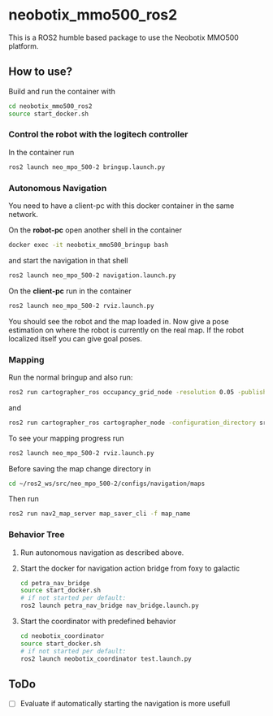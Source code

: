 # neobotix_mmo500_ros2

This is a ROS2 humble based package to use the Neobotix MMO500 platform.

## How to use?

Build and run the container with
```bash
cd neobotix_mmo500_ros2
source start_docker.sh
```

### Control the robot with the logitech controller

In the container run
```bash
ros2 launch neo_mpo_500-2 bringup.launch.py
```

### Autonomous Navigation

You need to have a client-pc with this docker container in the same network.

On the **robot-pc** open another shell in the container

```bash
docker exec -it neobotix_mmo500_bringup bash
```
and start the navigation in that shell
```bash
ros2 launch neo_mpo_500-2 navigation.launch.py
```

On the **client-pc** run in the container
```bash
ros2 launch neo_mpo_500-2 rviz.launch.py
```
You should see the robot and the map loaded in. Now give a pose estimation on where the robot is currently on the real map. If the robot localized itself you can give goal poses.

### Mapping

Run the normal bringup and also run:

```bash
ros2 run cartographer_ros occupancy_grid_node -resolution 0.05 -publish_period_sec 1.0
```
and
```bash
ros2 run cartographer_ros cartographer_node -configuration_directory src/neo_mpo_500-2/configs/navigation/mapping -configuration_basename revo_lds1.lua
```
To see your mapping progress run
```bash
ros2 launch neo_mpo_500-2 rviz.launch.py
```
Before saving the map change directory in
```bash
cd ~/ros2_ws/src/neo_mpo_500-2/configs/navigation/maps
```
Then run
```bash
ros2 run nav2_map_server map_saver_cli -f map_name
``` 

### Behavior Tree

1. Run autonomous navigation as described above.

2. Start the docker for navigation action bridge from foxy to galactic

    ```bash
    cd petra_nav_bridge
    source start_docker.sh
    # if not started per default:
    ros2 launch petra_nav_bridge nav_bridge.launch.py
    ```

3. Start the coordinator with predefined behavior

    ```bash
    cd neobotix_coordinator
    source start_docker.sh
    # if not started per default:
    ros2 launch neobotix_coordinator test.launch.py
    ```

## ToDo
- [ ] Evaluate if automatically starting the navigation is more usefull
